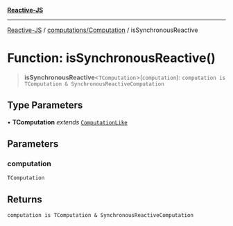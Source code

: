 [**Reactive-JS**](../../../README.md)

***

[Reactive-JS](../../../README.md) / [computations/Computation](../README.md) / isSynchronousReactive

# Function: isSynchronousReactive()

> **isSynchronousReactive**\<`TComputation`\>(`computation`): `computation is TComputation & SynchronousReactiveComputation`

## Type Parameters

• **TComputation** *extends* [`ComputationLike`](../../interfaces/ComputationLike.md)

## Parameters

### computation

`TComputation`

## Returns

`computation is TComputation & SynchronousReactiveComputation`
